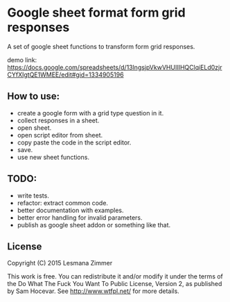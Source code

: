 Google sheet format form grid responses
=======================================

A set of google sheet functions to transform form grid responses.

demo link:
https://docs.google.com/spreadsheets/d/13lngsjpVkwVHUIIIHQClqiELd0zjrCYfXIgtQE1WMEE/edit#gid=1334905196

How to use:
-----------

* create a google form with a grid type question in it.
* collect responses in a sheet.
* open sheet.
* open script editor from sheet.
* copy paste the code in the script editor.
* save.
* use new sheet functions.

TODO:
-----

* write tests.
* refactor: extract common code.
* better documentation with examples.
* better error handling for invalid parameters.
* publish as google sheet addon or something like that.

License
-------

Copyright (C) 2015 Lesmana Zimmer

This work is free. You can redistribute it and/or modify it under the
terms of the Do What The Fuck You Want To Public License, Version 2,
as published by Sam Hocevar. See http://www.wtfpl.net/ for more details.
